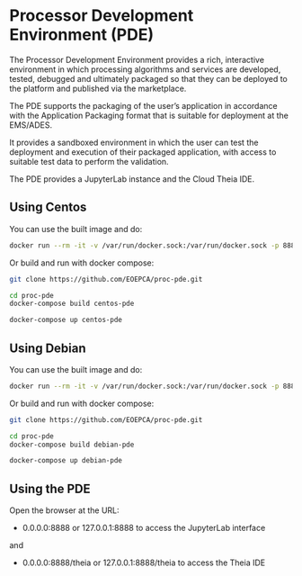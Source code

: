# Processor Development Environment (PDE)

The Processor Development Environment provides a rich, interactive environment in which processing algorithms and services are developed, tested, debugged and ultimately packaged so that they can be deployed to the platform and published via the marketplace.

The PDE supports the packaging of the user’s application in accordance with the Application Packaging format that is suitable for deployment at the EMS/ADES. 

It provides a sandboxed environment in which the user can test the deployment and execution of their packaged application, with access to suitable test data to perform the validation.

The PDE provides a JupyterLab instance and the Cloud Theia IDE.

## Using Centos

You can use the built image and do:

```bash
docker run --rm -it -v /var/run/docker.sock:/var/run/docker.sock -p 8889:8889 -p 8888:8888 eoepca/centos-pde:latest start jupyter lab --ip=0.0.0.0 --port=8888 --config=/etc/jupyter/jupyter_notebook_config.py --no-browser --notebook-dir /workspace --allow-root --NotebookApp.token=""
```

Or build and run with docker compose:

```bash
git clone https://github.com/EOEPCA/proc-pde.git

cd proc-pde
docker-compose build centos-pde

docker-compose up centos-pde
```

## Using Debian

You can use the built image and do:

```bash
docker run --rm -it -v /var/run/docker.sock:/var/run/docker.sock -p 8889:8889 -p 8888:8888 eoepca/debian-pde:latest start jupyter lab --ip=0.0.0.0 --port=8888 --config=/etc/jupyter/jupyter_notebook_config.py --no-browser --notebook-dir /workspace --allow-root --NotebookApp.token=""
```


Or build and run with docker compose:

```bash
git clone https://github.com/EOEPCA/proc-pde.git

cd proc-pde
docker-compose build debian-pde

docker-compose up debian-pde
```

## Using the PDE

Open the browser at the URL:

- 0.0.0.0:8888 or 127.0.0.1:8888 to access the JupyterLab interface

and 

- 0.0.0.0:8888/theia or 127.0.0.1:8888/theia to access the Theia IDE
